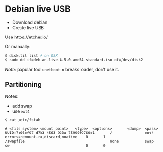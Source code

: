 # Debian live USB

* Download debian
* Create live USB

Use https://etcher.io/

Or manually:

```sh
$ diskutil list # on OSX
$ sudo dd if=debian-live-8.5.0-amd64-standard.iso of=/dev/disk2
```

*Note*: popular tool `unetbootin` breaks loader, don't use it.

## Partitioning

Notes:

* add swap
* use `ext4`

```
$ cat /etc/fstab

# <file system> <mount point>   <type>  <options>       <dump>  <pass>
UUID=7c06ef97-d7b3-4563-933a-7599059760d1       /               ext4    errors=remount-ro,discard,noatime    0       1
/swapfile                                       none            swap    sw                                   0       0
```
